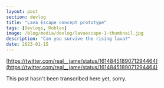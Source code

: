 ```yaml
---
layout: post
section: devlog
title: "Lava Escape concept prototype"
tags: [Devlogs, Roblox]
image: /blog/media/devlog/lavaescape-1-thumbnail.jpg
description: "Can you survive the rising lava?"
date: 2023-01-15
---
```

[https://twitter.com/real__jame/status/1614845189071294464](https://twitter.com/real__jame/status/1614845189071294464)

This post hasn't been transcribed here yet, sorry.